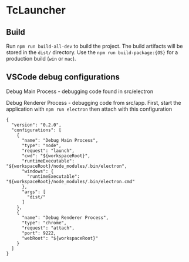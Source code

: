 # TcLauncher

## Build

Run `npm run build-all-dev` to build the project. The build artifacts will be stored in the `dist/` directory.
Use the `npm run build-package:{OS}` for a production build (`win` or `mac`).

## VSCode debug configurations

Debug Main Process - debugging code found in src/electron

Debug Renderer Process - debugging code from src/app. First, start the application with `npm run electron` then attach with this configuration

```
{
  "version": "0.2.0",
  "configurations": [
    {
      "name": "Debug Main Process",
      "type": "node",
      "request": "launch",
      "cwd": "${workspaceRoot}",
      "runtimeExecutable": "${workspaceRoot}/node_modules/.bin/electron",
      "windows": {
        "runtimeExecutable": "${workspaceRoot}/node_modules/.bin/electron.cmd"
      },
      "args": [
        "dist/"
      ]
    },
    {
      "name": "Debug Renderer Process",
      "type": "chrome",
      "request": "attach",
      "port": 9222,
      "webRoot": "${workspaceRoot}"
    }
  ]
}
```
